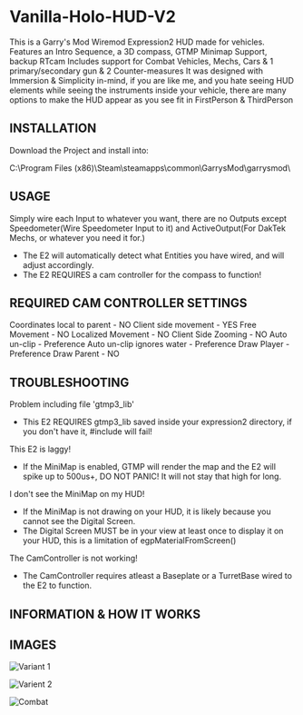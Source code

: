 # Vanilla-Holo-HUD-V2
This is a Garry's Mod Wiremod Expression2 HUD made for vehicles.
Features an Intro Sequence, a 3D compass, GTMP Minimap Support, backup RTcam
Includes support for Combat Vehicles, Mechs, Cars & 1 primary/secondary gun & 2 Counter-measures
	It was designed with Immersion & Simplicity in-mind, if you are like me, and you hate seeing HUD elements
	while seeing the instruments inside your vehicle, there are many options to make the HUD appear as you see fit in FirstPerson & ThirdPerson
  
## INSTALLATION
Download the Project and install into:

C:\Program Files (x86)\Steam\steamapps\common\GarrysMod\garrysmod\

## USAGE
 Simply wire each Input to whatever you want, there are no Outputs except Speedometer(Wire Speedometer Input to it) and ActiveOutput(For DakTek Mechs, or whatever you need it for.)
   * The E2 will automatically detect what Entities you have wired, and will adjust accordingly.
   * The E2 REQUIRES a cam controller for the compass to function!

## REQUIRED CAM CONTROLLER SETTINGS
 Coordinates local to parent - NO
 Client side movement        - YES
 Free Movement               - NO
 Localized Movement          - NO
 Client Side Zooming         - NO
 Auto un-clip                - Preference
 Auto un-clip ignores water  - Preference
 Draw Player                 - Preference
 Draw Parent                 - NO

## TROUBLESHOOTING
 Problem including file 'gtmp3_lib'
   * This E2 REQUIRES gtmp3_lib saved inside your expression2 directory, if you don't have it, #include will fail!

 This E2 is laggy!
   * If the MiniMap is enabled, GTMP will render the map and the E2 will spike up to 500us+, DO NOT PANIC! It will not stay that high for long.

 I don't see the MiniMap on my HUD!
   * If the MiniMap is not drawing on your HUD, it is likely because you cannot see the Digital Screen.
   * The Digital Screen MUST be in your view at least once to display it on your HUD, this is a limitation of egpMaterialFromScreen()

 The CamController is not working!
   * The CamController requires atleast a Baseplate or a TurretBase wired to the E2 to function.

## INFORMATION & HOW IT WORKS


## IMAGES
![Variant 1](https://steamuserimages-a.akamaihd.net/ugc/1174824798821306798/A330DD490D5C1642968F6E24861466168481D331/)

![Varient 2](https://steamuserimages-a.akamaihd.net/ugc/1174824798821306660/C4D30618E565B8E44776774F7EFFE579C1224C72/)

![Combat](https://steamuserimages-a.akamaihd.net/ugc/1288542787665709048/EC3AB25E602D417E3938CC9F620B8C5DBF653D66/)
